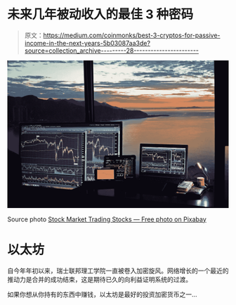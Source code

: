 # 未来几年被动收入的最佳 3 种密码

> 原文：<https://medium.com/coinmonks/best-3-cryptos-for-passive-income-in-the-next-years-5b03087aa3de?source=collection_archive---------28----------------------->

![](img/b059afe50bb2f72110c4229eaad687d5.png)

Source photo [Stock Market Trading Stocks — Free photo on Pixabay](https://pixabay.com/photos/stock-market-trading-stocks-6531146/)

# 以太坊

自今年年初以来，瑞士联邦理工学院一直被卷入加密旋风。网络增长的一个最近的推动力是合并的成功结束，这是期待已久的向利益证明系统的过渡。

如果你想从你持有的东西中赚钱，以太坊是最好的投资加密货币之一…